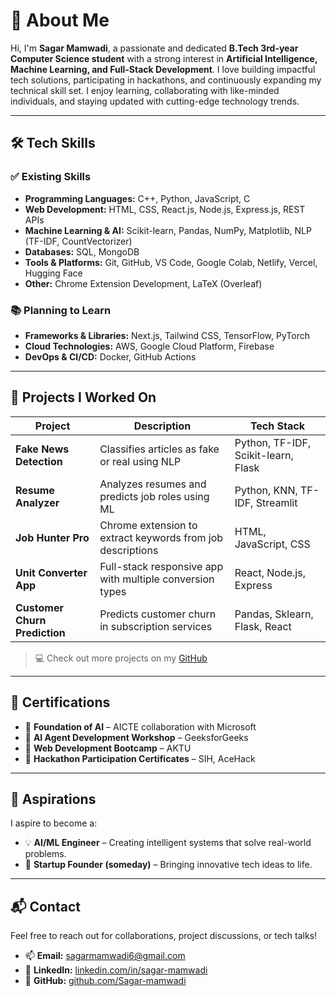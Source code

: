 # 👋 About Me

Hi, I'm **Sagar Mamwadi**, a passionate and dedicated **B.Tech 3rd-year Computer Science student** with a strong interest in **Artificial Intelligence, Machine Learning, and Full-Stack Development**. I love building impactful tech solutions, participating in hackathons, and continuously expanding my technical skill set. I enjoy learning, collaborating with like-minded individuals, and staying updated with cutting-edge technology trends.

---

## 🛠️ Tech Skills

### ✅ Existing Skills
- **Programming Languages:** C++, Python, JavaScript, C
- **Web Development:** HTML, CSS, React.js, Node.js, Express.js, REST APIs
- **Machine Learning & AI:** Scikit-learn, Pandas, NumPy, Matplotlib, NLP (TF-IDF, CountVectorizer)
- **Databases:** SQL, MongoDB
- **Tools & Platforms:** Git, GitHub, VS Code, Google Colab, Netlify, Vercel, Hugging Face
- **Other:** Chrome Extension Development, LaTeX (Overleaf)

### 📚 Planning to Learn
- **Frameworks & Libraries:** Next.js, Tailwind CSS, TensorFlow, PyTorch
- **Cloud Technologies:** AWS, Google Cloud Platform, Firebase
- **DevOps & CI/CD:** Docker, GitHub Actions


---

## 💼 Projects I Worked On

| Project | Description | Tech Stack |
|--------|-------------|------------|
| **Fake News Detection** | Classifies articles as fake or real using NLP | Python, TF-IDF, Scikit-learn, Flask |
| **Resume Analyzer** | Analyzes resumes and predicts job roles using ML | Python, KNN, TF-IDF, Streamlit |
| **Job Hunter Pro** | Chrome extension to extract keywords from job descriptions | HTML, JavaScript, CSS |
| **Unit Converter App** | Full-stack responsive app with multiple conversion types | React, Node.js, Express |
| **Customer Churn Prediction** | Predicts customer churn in subscription services | Pandas, Sklearn, Flask, React |

> 💻 Check out more projects on my [GitHub](https://github.com/Sagar-mamwadi)

---

## 📜 Certifications

- 🏅 **Foundation of AI** – AICTE collaboration with Microsoft 
- 🏅 **AI Agent Development Workshop** – GeeksforGeeks 
- 🏅 **Web Development Bootcamp** – AKTU  
- 🏅 **Hackathon Participation Certificates** – SIH, AceHack  

---

## 🎯 Aspirations

I aspire to become a:

- 💡 **AI/ML Engineer** – Creating intelligent systems that solve real-world problems.
- 🚀 **Startup Founder (someday)** – Bringing innovative tech ideas to life.

---

## 📬 Contact

Feel free to reach out for collaborations, project discussions, or tech talks!

- 📫 **Email:** sagarmamwadi6@gmail.com  
- 🔗 **LinkedIn:** [linkedin.com/in/sagar-mamwadi](https://linkedin.com/in/sagar-mamwadi)  
- 🐙 **GitHub:** [github.com/Sagar-mamwadi](https://github.com/Sagar-mamwadi)
